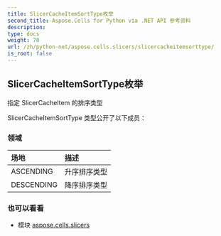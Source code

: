 ```yaml
---
title: SlicerCacheItemSortType枚举
second_title: Aspose.Cells for Python via .NET API 参考资料
description:
type: docs
weight: 70
url: /zh/python-net/aspose.cells.slicers/slicercacheitemsorttype/
is_root: false
---
```

## SlicerCacheItemSortType枚举
指定 SlicerCacheItem 的排序类型



SlicerCacheItemSortType 类型公开了以下成员：

### 领域
|场地|描述|
| :- | :- |
| ASCENDING |升序排序类型|
| DESCENDING |降序排序类型|



### 也可以看看
* 模块 [aspose.cells.slicers](..)
